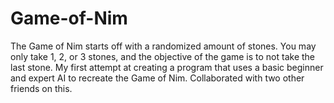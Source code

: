 # Game-of-Nim
The Game of Nim starts off with a randomized amount of stones. You may only take 1, 2, or 3 stones, and the objective of the game is to not take the last stone. My first attempt at creating a program that uses a basic beginner and expert AI to recreate the Game of Nim. Collaborated with two other friends on this. 
